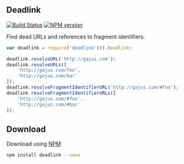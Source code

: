 ## Deadlink

[![Build Status](https://travis-ci.org/gajus/deadlink.png?branch=master)](https://travis-ci.org/gajus/deadlink)
[![NPM version](https://badge.fury.io/js/deadlink.svg)](http://badge.fury.io/js/deadlink)

Find dead URLs and references to fragment identifiers.

```js
var deadlink = require('deadlink')().Deadlink;

deadlink.resolveURL('http://gajus.com');
deadlink.resolveURLs([
    'http://gajus.com/foo',
    'http://gajus.com/bar'
]);
deadlink.resolveFragmentIdentifierURL('http://gajus.com/#foo');
deadlink.resolveFragmentIdentifierURLs([
    'http://gajus.com/#foo',
    'http://gajus.com/#bar'
]);
```

## Download

Download using [NPM](https://www.npmjs.org/):

```sh
npm install deadlink --save
```
